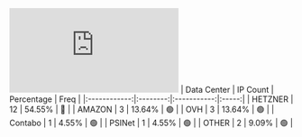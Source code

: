 ![Diagramm](https://github.com/obajay/StateSync-snapshots/blob/main/Projects/Dora/1/README.md)
| Data Center | IP Count | Percentage | Freq |
|:------------:|:--------:|:-----------:|:-----:|
| HETZNER | 12 | 54.55% | 🔴 |
| AMAZON | 3 | 13.64% | 🟢 |
| OVH | 3 | 13.64% | 🟢 |
| Contabo | 1 | 4.55% | 🟢 |
| PSINet | 1 | 4.55% | 🟢 |
| OTHER | 2 | 9.09% | 🟢 |
